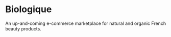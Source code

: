 # Biologique

An up-and-coming e-commerce marketplace for natural and organic French beauty products. 

